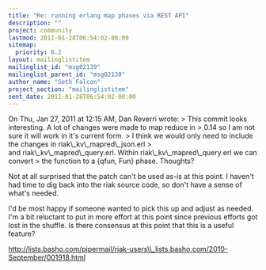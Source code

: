```yaml
---
title: "Re: running erlang map phases via REST API"
description: ""
project: community
lastmod: 2011-01-28T06:54:02-08:00
sitemap:
  priority: 0.2
layout: mailinglistitem
mailinglist_id: "msg02139"
mailinglist_parent_id: "msg02130"
author_name: "Seth Falcon"
project_section: "mailinglistitem"
sent_date: 2011-01-28T06:54:02-08:00
---
```



On Thu, Jan 27, 2011 at 12:15 AM, Dan Reverri  wrote:
&gt; This commit looks interesting. A lot of changes were made to map reduce in
&gt; 0.14 so I am not sure it will work in it's current form.
&gt; I think we would only need to include the changes in riak\\_kv\\_mapred\\_json.erl
&gt; and riak\\_kv\\_mapred\\_query.erl. Within riak\\_kv\\_mapred\\_query.erl we can convert
&gt; the function to a {qfun, Fun} phase. Thoughts?

Not at all surprised that the patch can't be used as-is at this point.
 I haven't had time to dig back into the riak source code, so don't
have a sense of what's needed.

I'd be most happy if someone wanted to pick this up and adjust as
needed. I'm a bit reluctant to put in more effort at this point since
previous efforts got lost in the shuffle. Is there consensus at this
point that this is a useful feature?

http://lists.basho.com/pipermail/riak-users\\_lists.basho.com/2010-September/001918.html


